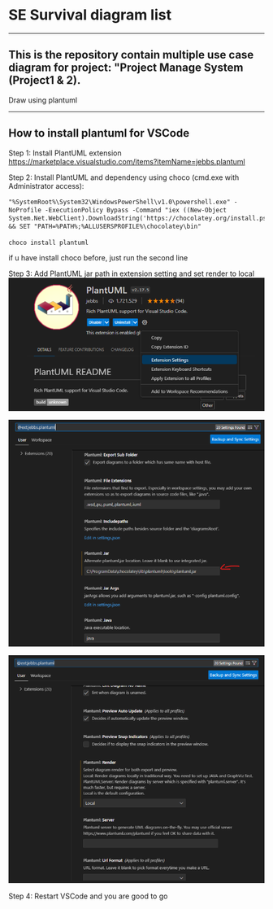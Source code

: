 # SE Survival diagram list
---
## This is the repository contain multiple use case diagram for project: "Project Manage System (Project1 & 2).

Draw using plantuml

---
## How to install plantuml for VSCode

Step 1: Install PlantUML extension
https://marketplace.visualstudio.com/items?itemName=jebbs.plantuml

Step 2: Install PlantUML and dependency using choco (cmd.exe with Administrator access):

```
"%SystemRoot%\System32\WindowsPowerShell\v1.0\powershell.exe" -NoProfile -ExecutionPolicy Bypass -Command "iex ((New-Object System.Net.WebClient).DownloadString('https://chocolatey.org/install.ps1'))" && SET "PATH=%PATH%;%ALLUSERSPROFILE%\chocolatey\bin"

choco install plantuml
```
if u have install choco before, just run the second line

Step 3: Add PlantUML jar path in extension setting and set render to local
![Alt text](image.png)

![Alt text](image-1.png)

![Alt text](image-2.png)

Step 4: Restart VSCode and you are good to go

